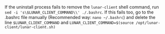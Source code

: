 If the uninstall process fails to remove the `lunar-client` shell command, run `sed -i 's\$LUNAR_CLIENT_COMMAND\\' ./.bashrc`.
If this fails too, go to the .bashrc file manually (Recommended way: `nano ~/.bashrc`) and delete the line `$LUNAR_CLIENT_COMMAND` and `LUNAR_CLIENT_COMMAND=$(source /opt/lunar-client/lunar-client.sh)`
